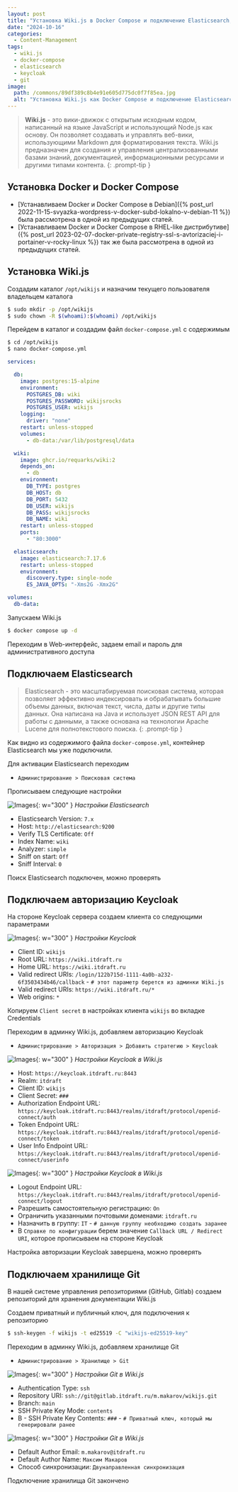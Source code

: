 ```yaml
---
layout: post
title: "Установка Wiki.js в Docker Compose и подключение Elasticsearch, Keycloak, Git"
date: "2024-10-16"
categories:
  - Content-Management
tags:
  - wiki.js
  - docker-compose
  - elasticsearch
  - keycloak
  - git
image:
  path: /commons/89df389c8b4e91e605d775dc0f7f85ea.jpg
  alt: "Установка Wiki.js как Docker Compose и подключение Elasticsearch, Keycloak, Git"
---
```


> **Wiki.js** - это вики-движок с открытым исходным кодом, написанный на языке JavaScript и использующий Node.js как основу. Он позволяет создавать и управлять веб-вики, использующими Markdown для форматирования текста.
> Wiki.js предназначен для создания и управления централизованными базами знаний, документацией, информационными ресурсами и другими типами контента.
{: .prompt-tip }

## Установка Docker и Docker Compose

- [Устанавливаем Docker и Docker Compose в Debian]({% post_url 2022-11-15-svyazka-wordpress-v-docker-subd-lokalno-v-debian-11 %}) была рассмотрена в одной из предыдущих статей.
- [Устанавливаем Docker и Docker Compose в RHEL-like дистрибутиве]({% post_url 2023-02-07-docker-private-registry-ssl-s-avtorizaciej-i-portainer-v-rocky-linux %}) так же была рассмотрена в одной из предыдущих статей.

## Установка Wiki.js

Создадим каталог `/opt/wikijs` и назначим текущего пользователя владельцем каталога

```sh
$ sudo mkdir -p /opt/wikijs
$ sudo chown -R $(whoami):$(whoami) /opt/wikijs
```

Перейдем в каталог и создадим файл `docker-compose.yml` с содержимым

```sh
$ cd /opt/wikijs
$ nano docker-compose.yml
```

```yaml
services:

  db:
    image: postgres:15-alpine
    environment:
      POSTGRES_DB: wiki
      POSTGRES_PASSWORD: wikijsrocks
      POSTGRES_USER: wikijs
    logging:
      driver: "none"
    restart: unless-stopped
    volumes:
      - db-data:/var/lib/postgresql/data

  wiki:
    image: ghcr.io/requarks/wiki:2
    depends_on:
      - db
    environment:
      DB_TYPE: postgres
      DB_HOST: db
      DB_PORT: 5432
      DB_USER: wikijs
      DB_PASS: wikijsrocks
      DB_NAME: wiki
    restart: unless-stopped
    ports:
      - "80:3000"

  elasticsearch:
    image: elasticsearch:7.17.6
    restart: unless-stopped
    environment:
      discovery.type: single-node
      ES_JAVA_OPTS: "-Xms2G -Xmx2G"

volumes:
  db-data:
```

Запускаем Wiki.js

```sh
$ docker compose up -d
```

Переходим в Web-интерфейс, задаем email и пароль для административного доступа

## Подключаем Elasticsearch
> Elasticsearch - это масштабируемая поисковая система, которая позволяет эффективно индексировать и обрабатывать большие объемы данных, включая текст, числа, даты и другие типы данных. Она написана на Java и использует JSON REST API для работы с данными, а также основана на технологии Apache Lucene для полнотекстового поиска.
{: .prompt-tip }

Как видно из содержимого файла `docker-compose.yml`, контейнер Elasticsearch мы уже подключили.

Для активации Elasticsearch переходим

- `Администрирование > Поисковая система`

Прописываем следующие настройки

![Images](/assets/img/posts/2024/10/16/wikijs-elastic.png){: w="300" }
_Настройки Elasticsearch_

- Elasticsearch Version: `7.x`
- Host: `http://elasticsearch:9200`
- Verify TLS Certificate: `Off`
- Index Name: `wiki`
- Analyzer: `simple`
- Sniff on start: `Off`
- Sniff Interval: `0`

Поиск Elasticsearch подключен, можно проверять

## Подключаем авторизацию Keycloak

На стороне Keycloak сервера создаем клиента со следующими параметрами

![Images](/assets/img/posts/2024/10/16/wikijs-keycloak1.png){: w="300" }
_Настройки Keycloak_

- Client ID: `wikijs`
- Root URL: `https://wiki.itdraft.ru`
- Home URL: `https://wiki.itdraft.ru`
- Valid redirect URIs: `/login/122b715d-1111-4a0b-a232-6f3503434b46/callback`  - `# этот параметр берется из админки Wiki.js`
- Valid redirect URIs: `https://wiki.itdraft.ru/*`
- Web origins: `*`

Копируем `Client secret` в настройках клиента `wikijs` во вкладке Credentials

Переходим в админку Wiki.js, добавляем авторизацию Keycloak

- `Администрирование > Авторизация > Добавить стратегию > Keycloak`

![Images](/assets/img/posts/2024/10/16/wikijs-keycloak2.png){: w="300" }
_Настройки Keycloak в Wiki.js_

- Host: `https://keycloak.itdraft.ru:8443`
- Realm: `itdraft`
- Client ID: `wikijs`
- Client Secret: `###`
- Authorization Endpoint URL: `https://keycloak.itdraft.ru:8443/realms/itdraft/protocol/openid-connect/auth`
- Token Endpoint URL: `https://keycloak.itdraft.ru:8443/realms/itdraft/protocol/openid-connect/token`
- User Info Endpoint URL: `https://keycloak.itdraft.ru:8443/realms/itdraft/protocol/openid-connect/userinfo`

![Images](/assets/img/posts/2024/10/16/wikijs-keycloak3.png){: w="300" }
_Настройки Keycloak в Wiki.js_

- Logout Endpoint URL: `https://keycloak.itdraft.ru:8443/realms/itdraft/protocol/openid-connect/logout`
- Разрешить самостоятельную регистрацию: `On`
- Ограничить указанными почтовыми доменами: `itdraft.ru`
- Назначить в группу: `IT`  - `# данную группу необходимо создать заранее`
- В `Справке по конфигурации` берем значение `Callback URL / Redirect URI`, которое прописываем на стороне Keycloak

Настройка авторизации Keycloak завершена, можно проверять

## Подключаем хранилище Git

В нашей системе управления репозиториями (GitHub, Gitlab) создаем репозиторий для хранения документации Wiki.js

Создаем приватный и публичный ключ, для подключения к репозиторию

```sh
$ ssh-keygen -f wikijs -t ed25519 -C "wikijs-ed25519-key"
```

Переходим в админку Wiki.js, добавляем хранилище Git

- `Администрирование > Хранилище > Git`

![Images](/assets/img/posts/2024/10/16/wikijs-git1.png){: w="300" }
_Настройки Git в Wiki.js_

- Authentication Type: `ssh`
- Repository URI: `ssh://git@gitlab.itdraft.ru/m.makarov/wikijs.git`
- Branch: `main`
- SSH Private Key Mode: `contents`
- B - SSH Private Key Contents: `###` - `# Приватный ключ, который мы генерировали ранее`

![Images](/assets/img/posts/2024/10/16/wikijs-git2.png){: w="300" }
_Настройки Git в Wiki.js_

- Default Author Email: `m.makarov@itdraft.ru`
- Default Author Name: `Максим Макаров`
- Способ синхронизации: `Двунаправленная синхронизация`

Подключение хранилища Git закончено
